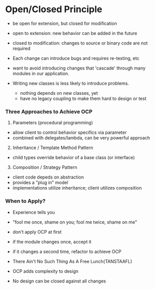# Open/Closed Principle

- be open for extension, but closed for modification

- open to extension: new behavior can be added in the future

- closed to modification: changes to source or binary code are not required

- Each change can introduce bugs and requires re-testing, etc

- want to avoid introducing changes that 'cascade' through many modules in our application.

- Writing new classes is less likely to introduce problems.
  - nothing depends on new classes, yet
  - have no legacy coupling to make them hard to design or test


### Three Approaches to Achieve OCP

1. Parameters (procedural programming)
  - allow client to control behavior specifics via parameter
  - combined with delegates/lambda, can be very powerful approach

2. Inheritance / Template Method Pattern
  - child types override behavior of a base class (or interface)

3. Composition / Strategy Pattern
  - client code depeds on abstraction
  - provides a "plug in" model
  - implementations utilize inheritance; client utilizes composition

### When to Apply?

- Experience tells you

- "fool me once, shame on you; fool me twice, shame on me"
- don't apply OCP at first
- if the module changes once, accept it
- if it changes a second time, refactor to achieve OCP

- There Ain't No Such Thing As A Free Lunch(TANSTAAFL)
- OCP adds complexity to design
- No design can be closed against all changes
